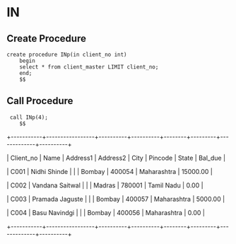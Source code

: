 # IN
## Create Procedure
```
create procedure INp(in client_no int)
    begin
    select * from client_master LIMIT client_no;
    end;
    $$
```
## Call Procedure
```
 call INp(4);
    $$
```
+-----------+-----------------+----------+----------+--------+---------+-------------+----------+

| Client_no | Name            | Address1 | Address2 | City   | Pincode | State       | Bal_due  |

| C001      | Nidhi Shinde    |          |          | Bombay |  400054 | Maharashtra | 15000.00 |

| C002      | Vandana Saitwal |          |          | Madras |  780001 | Tamil Nadu  |     0.00 |

| C003      | Pramada Jaguste |          |          | Bombay |  400057 | Maharashtra |  5000.00 |

| C004      | Basu Navindgi   |          |          | Bombay |  400056 | Maharashtra |     0.00 |

+-----------+-----------------+----------+----------+--------+---------+-------------+----------+
